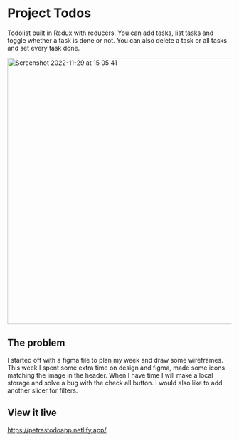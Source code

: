 # Project Todos

Todolist built in Redux with reducers. 
You can add tasks, list tasks and toggle whether a task is done or not.
You can also delete a task or all tasks and set every task done.

<img width="598" alt="Screenshot 2022-11-29 at 15 05 41" src="https://user-images.githubusercontent.com/108176641/204550171-7603972b-7fe5-4d5d-9b89-9a09b0e2bb33.png">


## The problem

I started off with a figma file to plan my week and draw some wireframes.
This week I spent some extra time on design and figma, made some icons matching the image in the header.
When I have time I will make a local storage and solve a bug with the check all button. I would also like to add another slicer for filters.

## View it live

https://petrastodoapp.netlify.app/
